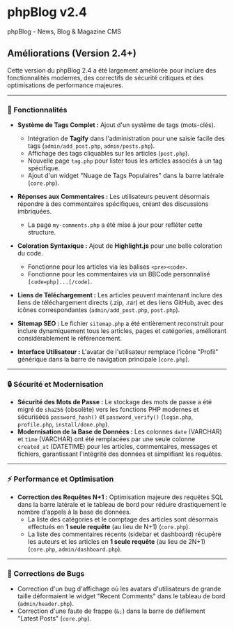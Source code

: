 # phpBlog v2.4
phpBlog - News, Blog & Magazine CMS

## Améliorations (Version 2.4+)

Cette version du phpBlog 2.4 a été largement améliorée pour inclure des fonctionnalités modernes, des correctifs de sécurité critiques et des optimisations de performance majeures.

---

### 🚀 Fonctionnalités

* **Système de Tags Complet :** Ajout d'un système de tags (mots-clés).
    * Intégration de **Tagify** dans l'administration pour une saisie facile des tags (`admin/add_post.php`, `admin/posts.php`).
    * Affichage des tags cliquables sur les articles (`post.php`).
    * Nouvelle page `tag.php` pour lister tous les articles associés à un tag spécifique.
    * Ajout d'un widget "Nuage de Tags Populaires" dans la barre latérale (`core.php`).

* **Réponses aux Commentaires :** Les utilisateurs peuvent désormais répondre à des commentaires spécifiques, créant des discussions imbriquées.
    * La page `my-comments.php` a été mise à jour pour refléter cette structure.

* **Coloration Syntaxique :** Ajout de **Highlight.js** pour une belle coloration du code.
    * Fonctionne pour les articles via les balises `<pre><code>`.
    * Fonctionne pour les commentaires via un BBCode personnalisé `[code=php]...[/code]`.

* **Liens de Téléchargement :** Les articles peuvent maintenant inclure des liens de téléchargement directs (.zip, .rar) et des liens GitHub, avec des icônes correspondantes (`admin/add_post.php`, `post.php`).

* **Sitemap SEO :** Le fichier `sitemap.php` a été entièrement reconstruit pour inclure dynamiquement tous les articles, pages et catégories, améliorant considérablement le référencement.

* **Interface Utilisateur :** L'avatar de l'utilisateur remplace l'icône "Profil" générique dans la barre de navigation principale (`core.php`).

---

### 🔒 Sécurité et Modernisation

* **Sécurité des Mots de Passe :** Le stockage des mots de passe a été migré de `sha256` (obsolète) vers les fonctions PHP modernes et sécurisées `password_hash()` et `password_verify()` (`login.php`, `profile.php`, `install/done.php`).
* **Modernisation de la Base de Données :** Les colonnes `date` (VARCHAR) et `time` (VARCHAR) ont été remplacées par une seule colonne `created_at` (DATETIME) pour les articles, commentaires, messages et fichiers, garantissant l'intégrité des données et simplifiant les requêtes.

---

### ⚡️ Performance et Optimisation

* **Correction des Requêtes N+1 :** Optimisation majeure des requêtes SQL dans la barre latérale et le tableau de bord pour réduire drastiquement le nombre d'appels à la base de données.
    * La liste des catégories et le comptage des articles sont désormais effectués en **1 seule requête** (au lieu de N+1) (`core.php`).
    * La liste des commentaires récents (sidebar et dashboard) récupère les auteurs et les articles en **1 seule requête** (au lieu de 2N+1) (`core.php`, `admin/dashboard.php`).

---

### 🐞 Corrections de Bugs

* Correction d'un bug d'affichage où les avatars d'utilisateurs de grande taille déformaient le widget "Recent Comments" dans le tableau de bord (`admin/header.php`).
* Correction d'une faute de frappe (`&;`) dans la barre de défilement "Latest Posts" (`core.php`).